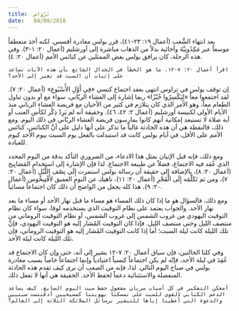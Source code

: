 ```yaml
---
title:  تَرُوَاس
date:   04/09/2018
---
```


بعد انتهاء الشَّغب (أعمال ١٩: ٢٣-٤١)، قرر بولس مغادرة أفسس. لكنه أخذ منعطفاً موسعاً عبر مَكِدُونِيَّةَ وأخائية بدلاً من الذهاب مباشرة إلى أورشليم (أعمال ٢٠: ١-٣). وفي هذه الرحلة، كان يرافق بولس بعض الممثلين عن كنائس الأمم (أعمال ٢٠: ٤).

`اقرأ أعمال ٢٠: ٧-١٢. ما هو الخطأ في الجدال الشائع بأن هذه الآيات تساعد على إثبات أن السبت قد تغير إلى الأحد؟`

إن توقف بولس في تراوس انتهى بعقد اجتماع كنسي «فِي أَوَّلِ الأُسْبُوعِ» (أعمال ٢٠: ٧). لقد اجتمعوا معاً «لِيَكْسِرُوا خُبْزًا» ربما إشارة إلى العشاء الربّاني، سواء مع أو بدون تناول الطعام معاً، وهو الأمر الذي كان يتلازم في كثير من الأحيان مع فريضة العشاء الرباني منذ الأيام الأولى لكنيسة أورشليم (أعمال ٢: ٤٢، ٤٦). وحقيقة أنه لم يَرِدْ ذِكْر لكأس العنب أو أية صلاة لا تستبعد إمكانية أنهم كانوا يمارسون فريضة العشاء الربّاني في ذلك اليوم. ومع ذلك، فالنقطة هي أن هذه الحادثة غالباً ما تذكر على أنها دليل على أنَّ الكنائس، كنائس الأمم على الأقل، في أيام بولس كانت قد استبدلت بالفعل يوم السبت بيوم الأحد كيوم للعبادة.

ومع ذلك، فإنه قبل الإتيان بمثل هذا الادعاء، من الضروري التأكد بدقة من اليوم المحدد الذي عُقد فيه الاجتماع، فضلاً عن طبيعة الاجتماع. لذا فإن الإشارة إلى استخدام المَصَابِيح (أعمال ٢٠: ٨)، بالإضافة إلى حقيقة أن رسالة بولس استمرت إِلَى نِصْفِ اللَّيْلِ (أعمال ٢٠: ٧)، ومن ثم تَكَلَّمَه إِلَى الْفَجْرِ (أعمال ٢٠: ١١)، ناهيك عن النوم العميق لأَفْتِيخُوس (أعمال ٢٠: ٩)، هذا كله يجعل من الواضح أن ذلك كان اجتماعاً مسائياً.

ومع ذلك، فالسؤال هو ما إذا كان ذلك المساء هو مساء ما قبل نهار الأحد أو مساء ما بعد نهار الأحد. والجواب يعتمد على نظام التوقيت الذي يستخدمه لوقا، سواء كان نظام التوقيت اليهودي من غروب الشمس إلى غروب الشمس، أو نظام التوقيت الروماني من منتصف الليل وحتى منتصف الليل. فإذا كان التوقيت المُشار إليه هو التوقيت اليهودي، فإنَّ تلك الليلة كانت ليلة السبت؛ أما إذا كانت التوقيت المُشار إليه هو التوقيت الروماني، فإن تلك الليلة كانت ليلة الأحد.

وفي كلتا الحالتين، فإن سياق أعمال ٢٠: ٧-١٢ يشير إلى أنه، حتى وإن كان الاجتماع قد عُقِدَ في ليلة الأحد، فإنّه لم يكن اجتماعاً كنسياً اعتيادياً وإنما اجتماعاً خاصاً بسبب مغادرة بولس في صباح اليوم التالي. لذا، فإنه من الصعب أن نرى كيف تقدم هذه الحادثة المنفصلة والاستثنائية دعماً لحفظ الأحد. الحقيقة هي أنها لا تفعل ذلك.

`أمعكن التفكير في كل أسباب سريان مفعول حفظ سبت اليوم السابع. كيف يساعد الدعم الكتابي القوي للسبت على تمسكنا بهويتنا كمسيحيين أدڤنتست سبتيين والدعوة التي أُعطينا إياها للتبشير برسائل الملائكة الثلاثة إلى العالم؟`
